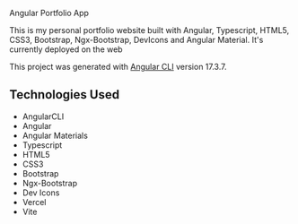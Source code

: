 Angular Portfolio App

This is my personal portfolio website built with Angular, Typescript, HTML5, CSS3, Bootstrap, Ngx-Bootstrap, DevIcons and Angular Material. It's currently deployed on the web

This project was generated with [Angular CLI](https://github.com/angular/angular-cli) version 17.3.7.
## Technologies Used

- AngularCLI
- Angular
- Angular Materials
- Typescript
- HTML5
- CSS3
- Bootstrap
- Ngx-Bootstrap
- Dev Icons
- Vercel
- Vite

